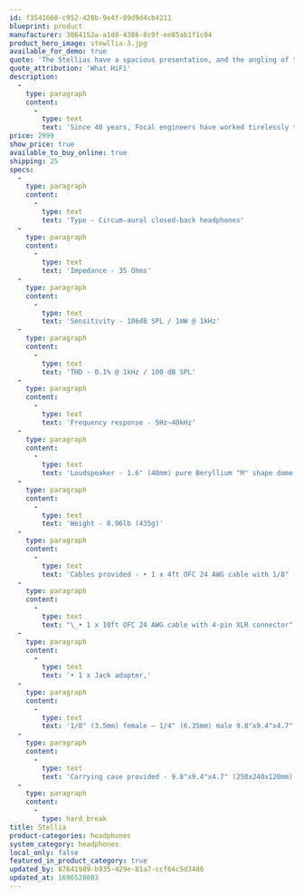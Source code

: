 ```yaml
---
id: f3541660-c952-428b-9e4f-09d9d4cb4211
blueprint: product
manufacturer: 3064152a-a1d8-4386-8c9f-ee85ab1f1c04
product_hero_image: stewllia-3.jpg
available_for_demo: true
quote: 'The Stellias have a spacious presentation, and the angling of the Beryllium drive units towards the front of the earpieces – a placement more closely aligned to that of a typical stereo speakers set-up – means that the sound is presented more in front of the listener rather than just between their ears.'
quote_attribution: 'What HiFi'
description:
  -
    type: paragraph
    content:
      -
        type: text
        text: 'Since 40 years, Focal engineers have worked tirelessly to achieve perfect acoustic solutions which open the doors to a new world of emotions. Stellia is part of these products. These closed-back headphones integrate an exceptional generation of speaker drivers: ‘M’-shaped pure Beryllium dome, new surround, frameless 100% copper voice coil are some of the Focal technologies which equippe speaker drivers and ensure stunning dynamics for closed-back headphones. The tiniest sound details are reproduced, the original signal audio is respected for voices of astonishing realism.'
price: 2999
show_price: true
available_to_buy_online: true
shipping: 25
specs:
  -
    type: paragraph
    content:
      -
        type: text
        text: 'Type - Circum-aural closed-back headphones'
  -
    type: paragraph
    content:
      -
        type: text
        text: 'Impedance - 35 Ohms'
  -
    type: paragraph
    content:
      -
        type: text
        text: 'Sensitivity - 106dB SPL / 1mW @ 1kHz'
  -
    type: paragraph
    content:
      -
        type: text
        text: 'THD - 0.1% @ 1kHz / 100 dB SPL'
  -
    type: paragraph
    content:
      -
        type: text
        text: 'Frequency response - 5Hz–40kHz'
  -
    type: paragraph
    content:
      -
        type: text
        text: 'Loudspeaker - 1.6" (40mm) pure Beryllium "M" shape dome'
  -
    type: paragraph
    content:
      -
        type: text
        text: 'Weight - 0.96lb (435g)'
  -
    type: paragraph
    content:
      -
        type: text
        text: 'Cables provided - • 1 x 4ft OFC 24 AWG cable with 1/8" (3.5mm) TRS Jack connector'
  -
    type: paragraph
    content:
      -
        type: text
        text: "\_• 1 x 10ft OFC 24 AWG cable with 4-pin XLR connector"
  -
    type: paragraph
    content:
      -
        type: text
        text: '• 1 x Jack adapter,'
  -
    type: paragraph
    content:
      -
        type: text
        text: '1/8" (3.5mm) female – 1/4" (6.35mm) male 9.8"x9.4"x4.7" (250x240x120mm)'
  -
    type: paragraph
    content:
      -
        type: text
        text: 'Carrying case provided - 9.8"x9.4"x4.7" (250x240x120mm)'
  -
    type: paragraph
    content:
      -
        type: hard_break
title: Stellia
product-categories: headphones
system_category: headphones
local_only: false
featured_in_product_category: true
updated_by: 87641989-b935-429e-81a7-ccf64c5d34d6
updated_at: 1696528003
---
```

